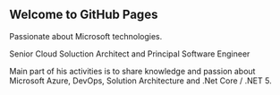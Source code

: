 ## Welcome to GitHub Pages

Passionate about Microsoft technologies.

Senior Cloud Soluction Architect and Principal Software Engineer

Main part of his activities is to share knowledge and passion about Microsoft Azure, DevOps, Solution Architecture and .Net Core / .NET 5.
